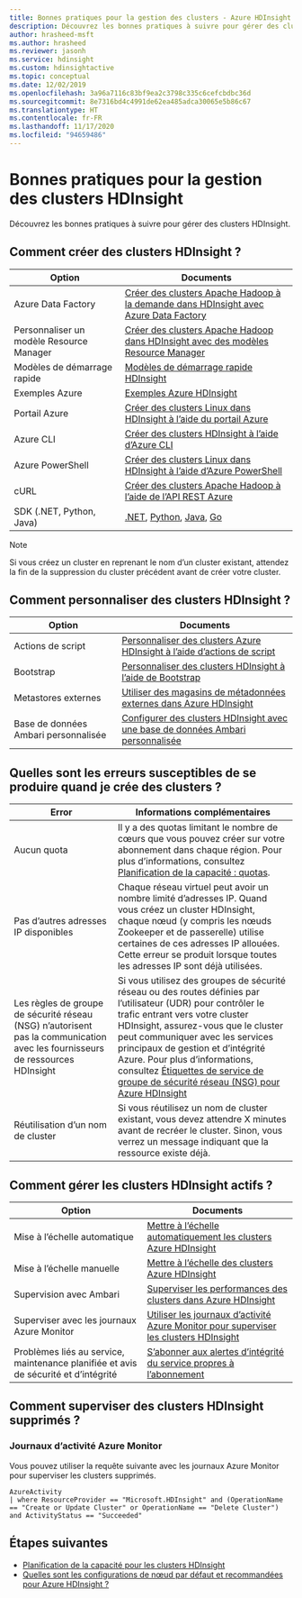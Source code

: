 ```yaml
---
title: Bonnes pratiques pour la gestion des clusters - Azure HDInsight
description: Découvrez les bonnes pratiques à suivre pour gérer des clusters HDInsight.
author: hrasheed-msft
ms.author: hrasheed
ms.reviewer: jasonh
ms.service: hdinsight
ms.custom: hdinsightactive
ms.topic: conceptual
ms.date: 12/02/2019
ms.openlocfilehash: 3a96a7116c83bf9ea2c3798c335c6cefcbdbc36d
ms.sourcegitcommit: 8e7316bd4c4991de62ea485adca30065e5b86c67
ms.translationtype: HT
ms.contentlocale: fr-FR
ms.lasthandoff: 11/17/2020
ms.locfileid: "94659486"
---
```

# <a name="hdinsight-cluster-management-best-practices"></a>Bonnes pratiques pour la gestion des clusters HDInsight

Découvrez les bonnes pratiques à suivre pour gérer des clusters HDInsight.

## <a name="how-do-i-create-hdinsight-clusters"></a>Comment créer des clusters HDInsight ?

| Option | Documents |
|---|---|
| Azure Data Factory | [Créer des clusters Apache Hadoop à la demande dans HDInsight avec Azure Data Factory](./hdinsight-hadoop-create-linux-clusters-adf.md) |
| Personnaliser un modèle Resource Manager | [Créer des clusters Apache Hadoop dans HDInsight avec des modèles Resource Manager](./hdinsight-hadoop-create-linux-clusters-arm-templates.md) |
| Modèles de démarrage rapide | [Modèles de démarrage rapide HDInsight](https://azure.microsoft.com/resources/templates/?term=hdinsight) |
| Exemples Azure | [Exemples Azure HDInsight](/samples/browse/?products=azure-hdinsight) |
| Portail Azure | [Créer des clusters Linux dans HDInsight à l’aide du portail Azure](./spark/apache-spark-intellij-tool-plugin.md) |
| Azure CLI | [Créer des clusters HDInsight à l’aide d’Azure CLI](./hdinsight-hadoop-create-linux-clusters-azure-cli.md) |
| Azure PowerShell | [Créer des clusters Linux dans HDInsight à l’aide d’Azure PowerShell](./hdinsight-hadoop-create-linux-clusters-azure-powershell.md) |
| cURL | [Créer des clusters Apache Hadoop à l’aide de l’API REST Azure](./hdinsight-hadoop-create-linux-clusters-curl-rest.md) |
| SDK (.NET, Python, Java) | [.NET](/dotnet/api/overview/azure/hdinsight?view=azure-dotnet&preserve-view=true), [Python](/python/api/overview/azure/hdinsight?preserve-view=true&view=azure-python), [Java](/java/api/overview/azure/hdinsight?preserve-view=true&view=azure-java-stable), [Go](./hdinsight-go-sdk-overview.md) |

> [!Note]
> Si vous créez un cluster en reprenant le nom d’un cluster existant, attendez la fin de la suppression du cluster précédent avant de créer votre cluster.

## <a name="how-do-i-customize-hdinsight-clusters"></a>Comment personnaliser des clusters HDInsight ?

| Option | Documents |
|---|---|
| Actions de script | [Personnaliser des clusters Azure HDInsight à l’aide d’actions de script](./hdinsight-hadoop-customize-cluster-linux.md) |
| Bootstrap | [Personnaliser des clusters HDInsight à l’aide de Bootstrap](./hdinsight-hadoop-customize-cluster-bootstrap.md) |
| Metastores externes | [Utiliser des magasins de métadonnées externes dans Azure HDInsight](./hdinsight-use-external-metadata-stores.md) |
| Base de données Ambari personnalisée | [Configurer des clusters HDInsight avec une base de données Ambari personnalisée](./hdinsight-custom-ambari-db.md) |

## <a name="what-are-some-errors-i-might-face-when-creating-clusters"></a>Quelles sont les erreurs susceptibles de se produire quand je crée des clusters ?

| Error | Informations complémentaires |
|---|---|
| Aucun quota | Il y a des quotas limitant le nombre de cœurs que vous pouvez créer sur votre abonnement dans chaque région. Pour plus d’informations, consultez [Planification de la capacité : quotas](./hdinsight-capacity-planning.md). |
| Pas d’autres adresses IP disponibles | Chaque réseau virtuel peut avoir un nombre limité d’adresses IP. Quand vous créez un cluster HDInsight, chaque nœud (y compris les nœuds Zookeeper et de passerelle) utilise certaines de ces adresses IP allouées. Cette erreur se produit lorsque toutes les adresses IP sont déjà utilisées.  |
| Les règles de groupe de sécurité réseau (NSG) n’autorisent pas la communication avec les fournisseurs de ressources HDInsight | Si vous utilisez des groupes de sécurité réseau ou des routes définies par l’utilisateur (UDR) pour contrôler le trafic entrant vers votre cluster HDInsight, assurez-vous que le cluster peut communiquer avec les services principaux de gestion et d’intégrité Azure. Pour plus d’informations, consultez [Étiquettes de service de groupe de sécurité réseau (NSG) pour Azure HDInsight](./hdinsight-service-tags.md) |
| Réutilisation d’un nom de cluster | Si vous réutilisez un nom de cluster existant, vous devez attendre X minutes avant de recréer le cluster. Sinon, vous verrez un message indiquant que la ressource existe déjà. |

## <a name="how-do-i-manage-running-hdinsight-clusters"></a>Comment gérer les clusters HDInsight actifs ?

| Option | Documents |
|---|---|
| Mise à l’échelle automatique | [Mettre à l’échelle automatiquement les clusters Azure HDInsight](./hdinsight-autoscale-clusters.md) |
| Mise à l’échelle manuelle | [Mettre à l’échelle des clusters Azure HDInsight](./hdinsight-scaling-best-practices.md) |
| Supervision avec Ambari| [Superviser les performances des clusters dans Azure HDInsight](./hdinsight-key-scenarios-to-monitor.md) |
| Superviser avec les journaux Azure Monitor | [Utiliser les journaux d’activité Azure Monitor pour superviser les clusters HDInsight](./hdinsight-hadoop-oms-log-analytics-tutorial.md) |
| Problèmes liés au service, maintenance planifiée et avis de sécurité et d’intégrité | [S’abonner aux alertes d’intégrité du service propres à l’abonnement](../service-health/alerts-activity-log-service-notifications-portal.md) |


## <a name="how-do-i-check-on-deleted-hdinsight-clusters"></a>Comment superviser des clusters HDInsight supprimés ?

### <a name="azure-monitor-logs"></a>Journaux d’activité Azure Monitor

Vous pouvez utiliser la requête suivante avec les journaux Azure Monitor pour superviser les clusters supprimés.

```loganalytics
AzureActivity
| where ResourceProvider == "Microsoft.HDInsight" and (OperationName == "Create or Update Cluster" or OperationName == "Delete Cluster") and ActivityStatus == "Succeeded"
```

## <a name="next-steps"></a>Étapes suivantes

* [Planification de la capacité pour les clusters HDInsight](./hdinsight-capacity-planning.md)
* [Quelles sont les configurations de nœud par défaut et recommandées pour Azure HDInsight ?](./hdinsight-supported-node-configuration.md)
